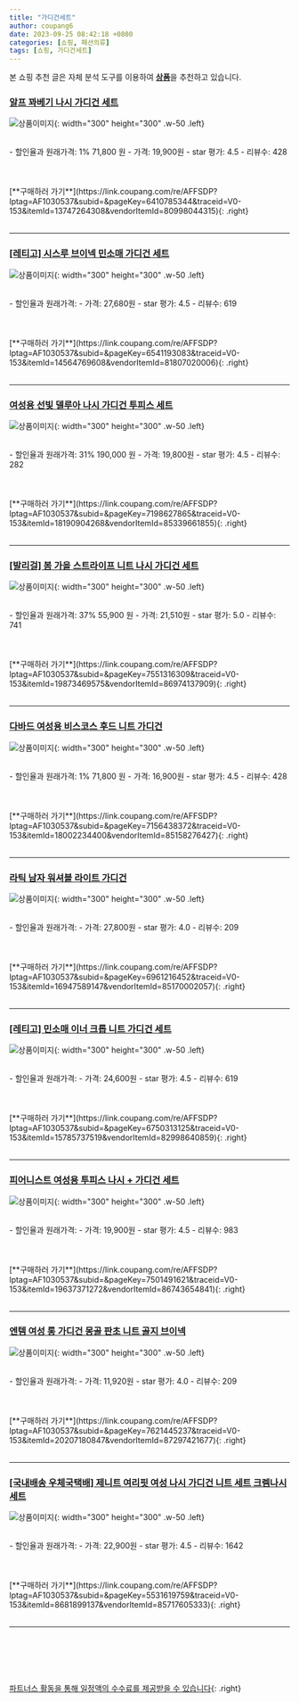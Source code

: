 ```yaml
---
title: "가디건세트"
author: coupang6
date: 2023-09-25 08:42:18 +0800
categories: [쇼핑, 패션의류]
tags: [쇼핑, 가디건세트]
---
```


본 쇼핑 추천 글은 자체 분석 도구를 이용하여 [**상품**](https://link.coupang.com/a/bao1ui)을 추천하고 있습니다.

### [알프 꽈베기 나시 가디건 세트](https://link.coupang.com/re/AFFSDP?lptag=AF1030537&subid=&pageKey=6410785344&traceid=V0-153&itemId=13747264308&vendorItemId=80998044315)

![상품이미지](https://thumbnail7.coupangcdn.com/thumbnails/remote/230x230ex/image/vendor_inventory/32d5/dfc3194a3587a78e6215615e2afe463ee0d554364a30c5c4f10083863b2f.png){: width="300" height="300" .w-50 .left}


<br>
- 할인율과 원래가격: 1%  71,800   원
- 가격: 19,900원
- star 평가: 4.5
- 리뷰수: 428
<br>
<br>
<br>
<br>
[**구매하러 가기**](https://link.coupang.com/re/AFFSDP?lptag=AF1030537&subid=&pageKey=6410785344&traceid=V0-153&itemId=13747264308&vendorItemId=80998044315){: .right}
<br>
<br>

---

### [[레티고] 시스루 브이넥 민소매 가디건 세트](https://link.coupang.com/re/AFFSDP?lptag=AF1030537&subid=&pageKey=6541193083&traceid=V0-153&itemId=14564769608&vendorItemId=81807020006)

![상품이미지](https://thumbnail8.coupangcdn.com/thumbnails/remote/230x230ex/image/vendor_inventory/77b6/c81b04c603260b187e6b0f1aa5f4ada80918e962d06977a0eb2737ceff00.jpg){: width="300" height="300" .w-50 .left}


<br>
- 할인율과 원래가격: 
- 가격: 27,680원
- star 평가: 4.5
- 리뷰수: 619
<br>
<br>
<br>
<br>
[**구매하러 가기**](https://link.coupang.com/re/AFFSDP?lptag=AF1030537&subid=&pageKey=6541193083&traceid=V0-153&itemId=14564769608&vendorItemId=81807020006){: .right}
<br>
<br>

---

### [여성용 선빛 델루아 나시 가디건 투피스 세트](https://link.coupang.com/re/AFFSDP?lptag=AF1030537&subid=&pageKey=7198627865&traceid=V0-153&itemId=18190904268&vendorItemId=85339661855)

![상품이미지](https://thumbnail8.coupangcdn.com/thumbnails/remote/230x230ex/image/rs_quotation_api/sdazskiq/d2e358193223423abed34e2d88e01879.jpg){: width="300" height="300" .w-50 .left}


<br>
- 할인율과 원래가격: 31%  190,000   원
- 가격: 19,800원
- star 평가: 4.5
- 리뷰수: 282
<br>
<br>
<br>
<br>
[**구매하러 가기**](https://link.coupang.com/re/AFFSDP?lptag=AF1030537&subid=&pageKey=7198627865&traceid=V0-153&itemId=18190904268&vendorItemId=85339661855){: .right}
<br>
<br>

---

### [[발리걸] 봄 가을 스트라이프 니트 나시 가디건 세트](https://link.coupang.com/re/AFFSDP?lptag=AF1030537&subid=&pageKey=7551316309&traceid=V0-153&itemId=19873469575&vendorItemId=86974137909)

![상품이미지](https://thumbnail9.coupangcdn.com/thumbnails/remote/230x230ex/image/vendor_inventory/a18d/2f5178141b2a4463c9e64436fcef167223d7a292bea92fc5e2254db1a1c2.JPG){: width="300" height="300" .w-50 .left}


<br>
- 할인율과 원래가격: 37%  55,900   원
- 가격: 21,510원
- star 평가: 5.0
- 리뷰수: 741
<br>
<br>
<br>
<br>
[**구매하러 가기**](https://link.coupang.com/re/AFFSDP?lptag=AF1030537&subid=&pageKey=7551316309&traceid=V0-153&itemId=19873469575&vendorItemId=86974137909){: .right}
<br>
<br>

---

### [다바드 여성용 비스코스 후드 니트 가디건](https://link.coupang.com/re/AFFSDP?lptag=AF1030537&subid=&pageKey=7156438372&traceid=V0-153&itemId=18002234400&vendorItemId=85158276427)

![상품이미지](https://thumbnail8.coupangcdn.com/thumbnails/remote/230x230ex/image/vendor_inventory/2a0f/51801e52b3c0c92833f2f71c5e5131ff38a19c3b87d91f737fd311a62079.jpg){: width="300" height="300" .w-50 .left}


<br>
- 할인율과 원래가격: 1%  71,800   원
- 가격: 16,900원
- star 평가: 4.5
- 리뷰수: 428
<br>
<br>
<br>
<br>
[**구매하러 가기**](https://link.coupang.com/re/AFFSDP?lptag=AF1030537&subid=&pageKey=7156438372&traceid=V0-153&itemId=18002234400&vendorItemId=85158276427){: .right}
<br>
<br>

---

### [라틱 남자 워셔블 라이트 가디건](https://link.coupang.com/re/AFFSDP?lptag=AF1030537&subid=&pageKey=6961216452&traceid=V0-153&itemId=16947589147&vendorItemId=85170002057)

![상품이미지](https://thumbnail10.coupangcdn.com/thumbnails/remote/230x230ex/image/vendor_inventory/8f9b/71310d4195e0b5105fb443bf1c3e9dec2936f0cdb3383e955b384c28307a.jpg){: width="300" height="300" .w-50 .left}


<br>
- 할인율과 원래가격: 
- 가격: 27,800원
- star 평가: 4.0
- 리뷰수: 209
<br>
<br>
<br>
<br>
[**구매하러 가기**](https://link.coupang.com/re/AFFSDP?lptag=AF1030537&subid=&pageKey=6961216452&traceid=V0-153&itemId=16947589147&vendorItemId=85170002057){: .right}
<br>
<br>

---

### [[레티고] 민소매 이너 크롭 니트 가디건 세트](https://link.coupang.com/re/AFFSDP?lptag=AF1030537&subid=&pageKey=6750313125&traceid=V0-153&itemId=15785737519&vendorItemId=82998640859)

![상품이미지](https://thumbnail9.coupangcdn.com/thumbnails/remote/230x230ex/image/vendor_inventory/0b5d/1817a2ed40a1d6f8534c9bc27c6390735013322fac7b7f99fa8a3f27a284.jpg){: width="300" height="300" .w-50 .left}


<br>
- 할인율과 원래가격: 
- 가격: 24,600원
- star 평가: 4.5
- 리뷰수: 619
<br>
<br>
<br>
<br>
[**구매하러 가기**](https://link.coupang.com/re/AFFSDP?lptag=AF1030537&subid=&pageKey=6750313125&traceid=V0-153&itemId=15785737519&vendorItemId=82998640859){: .right}
<br>
<br>

---

### [피어니스트 여성용 투피스 나시 + 가디건 세트](https://link.coupang.com/re/AFFSDP?lptag=AF1030537&subid=&pageKey=7501491621&traceid=V0-153&itemId=19637371272&vendorItemId=86743654841)

![상품이미지](https://thumbnail7.coupangcdn.com/thumbnails/remote/230x230ex/image/rs_quotation_api/c4pamfen/90efbb7d22bb4040b7e5c6e7e6afd88d.jpeg){: width="300" height="300" .w-50 .left}


<br>
- 할인율과 원래가격: 
- 가격: 19,900원
- star 평가: 4.5
- 리뷰수: 983
<br>
<br>
<br>
<br>
[**구매하러 가기**](https://link.coupang.com/re/AFFSDP?lptag=AF1030537&subid=&pageKey=7501491621&traceid=V0-153&itemId=19637371272&vendorItemId=86743654841){: .right}
<br>
<br>

---

### [엔템 여성 롱 가디건 몽골 판초 니트 골지 브이넥](https://link.coupang.com/re/AFFSDP?lptag=AF1030537&subid=&pageKey=7621445237&traceid=V0-153&itemId=20207180847&vendorItemId=87297421677)

![상품이미지](https://thumbnail9.coupangcdn.com/thumbnails/remote/230x230ex/image/vendor_inventory/e8da/a546c0d01aeb4b284e2c2305a7dc5751110ec4ad2493a51d2f200165261d.jpg){: width="300" height="300" .w-50 .left}


<br>
- 할인율과 원래가격: 
- 가격: 11,920원
- star 평가: 4.0
- 리뷰수: 209
<br>
<br>
<br>
<br>
[**구매하러 가기**](https://link.coupang.com/re/AFFSDP?lptag=AF1030537&subid=&pageKey=7621445237&traceid=V0-153&itemId=20207180847&vendorItemId=87297421677){: .right}
<br>
<br>

---

### [[국내배송 우체국택배] 제니트 여리핏 여성 나시 가디건 니트 세트 크렘나시세트](https://link.coupang.com/re/AFFSDP?lptag=AF1030537&subid=&pageKey=5531619759&traceid=V0-153&itemId=8681899137&vendorItemId=85717605333)

![상품이미지](https://thumbnail9.coupangcdn.com/thumbnails/remote/230x230ex/image/vendor_inventory/36aa/83e72429cd96a22ef0fa8c2b49d38fe884ad9313d8dabf4b38ad113222cf.jpg){: width="300" height="300" .w-50 .left}


<br>
- 할인율과 원래가격: 
- 가격: 22,900원
- star 평가: 4.5
- 리뷰수: 1642
<br>
<br>
<br>
<br>
[**구매하러 가기**](https://link.coupang.com/re/AFFSDP?lptag=AF1030537&subid=&pageKey=5531619759&traceid=V0-153&itemId=8681899137&vendorItemId=85717605333){: .right}
<br>
<br>

---
<br><br><br><br><br> [파트너스 활동을 통해 일정액의 수수료를 제공받을 수 있습니다](https://link.coupang.com/a/bao1ui){: .right}